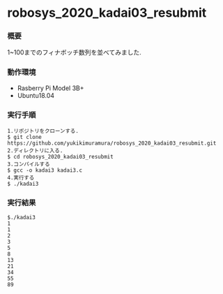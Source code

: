 # robosys_2020_kadai03_resubmit
### 概要
1~100までのフィナボッチ数列を並べてみました.
### 動作環境
- Rasberry Pi Model 3B+
- Ubuntu18.04
### 実行手順
```
1.リポジトリをクローンする.
$ git clone https://github.com/yukikimuramura/robosys_2020_kadai03_resubmit.git
2.ディレクトリに入る.
$ cd robosys_2020_kadai03_resubmit
3.コンパイルする
$ gcc -o kadai3 kadai3.c
4.実行する
$ ./kadai3
```
### 実行結果
```
$./kadai3
1
1
2
3
5
8
13
21
34
55
89
```
